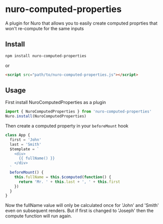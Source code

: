# nuro-computed-properties

A plugin for Nuro that allows you to easily create computed proprties that won't re-compute for the same inputs

## Install
```bash
npm install nuro-computed-properties
```
or
```html
<script src="path/to/nuro-computed-properties.js"></script>
```

## Usage
First install NuroComputedProperties as a plugin
```js
import { NuroComputedProperties } from 'nuro-computed-properties'
Nuro.install(NuroComputedProperties)
```

Then create a computed property in your `beforeMount` hook
```js
class App {
  first = 'John'
  last = 'Smith'
  $template = `
    <div>
      {{ fullName() }}
    </div>
  `
  beforeMount() {
    this.fullName = this.$computed(function() {
      return 'Mr. ' + this.last + ', ' + this.first
    })
  }
}
```

Now the fullName value will only be calculated once for 'John' and 'Smith' even on subsequent renders. But if first is changed to 'Joseph' then the compute function will run again.